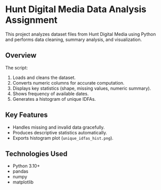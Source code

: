 # Hunt Digital Media Data Analysis Assignment

This project analyzes dataset files from Hunt Digital Media using Python and performs data cleaning, summary analysis, and visualization.

## Overview
The script:
1. Loads and cleans the dataset.
2. Converts numeric columns for accurate computation.
3. Displays key statistics (shape, missing values, numeric summary).
4. Shows frequency of available dates.
5. Generates a histogram of unique IDFAs.

## Key Features
- Handles missing and invalid data gracefully.  
- Produces descriptive statistics automatically.  
- Exports histogram plot (`unique_idfas_hist.png`).

## Technologies Used
- Python 3.10+
- pandas
- numpy
- matplotlib


